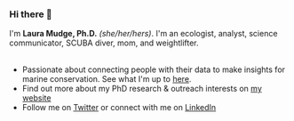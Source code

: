 ### Hi there 👋


I'm __Laura Mudge, Ph.D.__ *(she/her/hers)*. I'm an ecologist, analyst, science communicator, SCUBA diver, mom, and weightlifter.</br> </br>

* Passionate about connecting people with their data to make insights for marine conservation. See what I'm up to [here](https://barefootocean.org/). </br>
* Find out more about my PhD research & outreach interests on [my website](https://lmudge13.github.io/index.html) </br>
* Follow me on [Twitter](https://twitter.com/elmudge3) or connect with me on [LinkedIn](https://www.linkedin.com/in/laura-mudge-0163245a/)

<!--
**Lmudge13/Lmudge13** is a ✨ _special_ ✨ repository because its `README.md` (this file) appears on your GitHub profile.


- 🔭 I’m currently working on ...
- 🌱 I’m currently learning ...
- 👯 I’m looking to collaborate on ...
- 🤔 I’m looking for help with ...
- 💬 Ask me about ...
- 📫 How to reach me: ...
- 😄 Pronouns: ...
- ⚡ Fun fact: ...
-->
